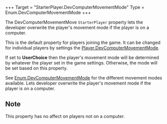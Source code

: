 +++
Target = "StarterPlayer.DevComputerMovementMode"
Type = Enum.DevComputerMovementMode
+++

The DevComputerMovementMove `StarterPlayer` property lets the developer overwrite the player's movement mode if the player is on a computer.This is the default property for players joining the game. It can be changed for individual players by settings the [Player.DevComputerMovementMode](https://developer.roblox.com/api-reference/property/Player/DevComputerMovementMode).If set to **UserChoice** then the player's movement mode will be determined by whatever the player set in the game settings. Otherwise, the mode will be set based on this property.See [Enum.DevComputerMovementMode](https://developer.roblox.com/search#stq=DevComputerMovementMode) for the different movement modes available. Lets developer overwrite the player's movement mode if the player is on a computer.## NoteThis property has no affect on players not on a computer.